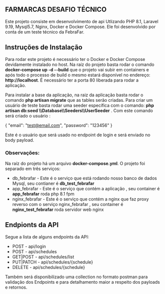 ## FARMARCAS DESAFIO TÉCNICO

Este projeto consiste em desenvolvimento de api Utlizando PHP 8.1, Laravel 9.19, Mysql5.7, Nginx, Docker e Docker Compose. Ele foi desenvolvido por conta de um teste técnico da FebraFar. 

## Instruções de Instalação

Para rodar este projeto é necessário ter o Docker e Docker Compose devidamente instalado no host. Na raíz do projeto 
basta rodar o comando **docker-compose up -d --build** que o projeto vai subir em containers e após todo o processo de build o mesmo estará disponível no endereço: **http://localhost**. É necessário ter a porta 80 liberada para rodar a aplicação. 

Para instalar a base da aplicação, na raiz da aplicação basta rodar o comando **php artisan migrate** que as tables serão criadas. Para criar um usuário de teste basta rodar uma seeder específica com o comando: **php artisan db:seed \\\Database\\\Seeders\\\UserSeeder** . Com este comando será criado o usuário : 

{ "email": "test@email.com",  "password": "123456" }

Este é o usuário que será usado no endpoint de login e será enviado no body payload.
 
### Observações: 

Na raíz do projeto há um arquivo **docker-compose.yml**. O projeto foi separado em três serviços: 

 - db_febrafar - Este é o serviço que está rodando nosso banco de dados Mysql, seu contianer é **db_test_febrafar**
 - app_febrafar - Este é o serviço que contém a aplicação , seu container é **app_febrafar** roda php 8.1 fpm
 - nginx_febrafar - Este é o serviço que contém a nginx que faz proxy reverso com o serviço nginx_febrafar , seu container é **nginx_test_febrafar** roda servidor web nginx

 
## Endpionts da API

Segue a lista de alguns endpoints da API: 

 - POST - api/login
 - POST - api/schedules
 - GET|POST - api/schedules/list
 - PUT|PATCH - api/schedules/{schedule}
 - DELETE - api/schedules/{schedule}


Também será disponibilizado uma collection no formato postman para validação dos Endpoints e para detalhamento maior a respeito dos payloads e retornos. 


